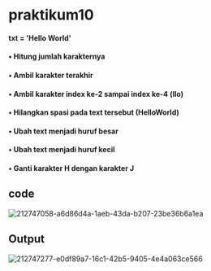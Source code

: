 # praktikum10

#### txt = 'Hello World'
#### • Hitung jumlah karakternya
#### • Ambil karakter terakhir
#### • Ambil karakter index ke-2 sampai index ke-4 (llo)
#### • Hilangkan spasi pada text tersebut (HelloWorld)
#### • Ubah text menjadi huruf besar
#### • Ubah text menjadi huruf kecil
#### • Ganti karakter H dengan karakter J

## code
![212747058-a6d86d4a-1aeb-43da-b207-23be36b6a1ea](https://user-images.githubusercontent.com/115569493/212780634-a4d6f44e-55cf-442f-9f67-0e61cb1399be.png)

## Output
![212747277-e0df89a7-16c1-42b5-9405-4e4a063ce566](https://user-images.githubusercontent.com/115569493/212780692-fa1de7c9-fdb1-445c-8298-450d91c85dbf.png)

